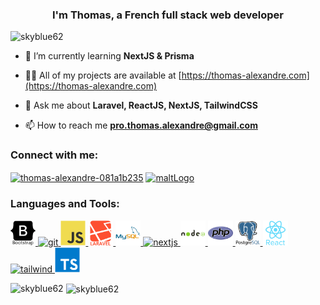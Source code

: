 <h3 align="center">I'm Thomas, a French full stack web developer</h3>

<p align="left"> <img src="https://komarev.com/ghpvc/?username=skyblue62&label=Profile%20views&color=0e75b6&style=flat" alt="skyblue62" /> </p>

- 🌱 I’m currently learning **NextJS & Prisma**

- 👨‍💻 All of my projects are available at [https://thomas-alexandre.com](https://thomas-alexandre.com)

- 💬 Ask me about **Laravel, ReactJS, NextJS, TailwindCSS**

- 📫 How to reach me **pro.thomas.alexandre@gmail.com**

<h3 align="left">Connect with me:</h3>
<p align="left">
<a href="https://linkedin.com/in/thomas-alexandre-081a1b235" target="blank"><img align="center" src="https://raw.githubusercontent.com/rahuldkjain/github-profile-readme-generator/master/src/images/icons/Social/linked-in-alt.svg" alt="thomas-alexandre-081a1b235" height="30" width="40" /></a>
<a href="https://www.malt.fr/profile/thomasalexandre" target="blank"><img align="center" src="https://upload.wikimedia.org/wikipedia/commons/thumb/4/41/Logo_Malt.svg/1200px-Logo_Malt.svg.png" alt="maltLogo" height="30" width="70" /></a>
</p>

<h3 align="left">Languages and Tools:</h3>
<p align="left"> <a href="https://getbootstrap.com" target="_blank" rel="noreferrer"> <img src="https://raw.githubusercontent.com/devicons/devicon/master/icons/bootstrap/bootstrap-plain-wordmark.svg" alt="bootstrap" width="40" height="40"/> </a> <a href="https://git-scm.com/" target="_blank" rel="noreferrer"> <img src="https://www.vectorlogo.zone/logos/git-scm/git-scm-icon.svg" alt="git" width="40" height="40"/> </a> <a href="https://developer.mozilla.org/en-US/docs/Web/JavaScript" target="_blank" rel="noreferrer"> <img src="https://raw.githubusercontent.com/devicons/devicon/master/icons/javascript/javascript-original.svg" alt="javascript" width="40" height="40"/> </a> <a href="https://laravel.com/" target="_blank" rel="noreferrer"> <img src="https://raw.githubusercontent.com/devicons/devicon/master/icons/laravel/laravel-plain-wordmark.svg" alt="laravel" width="40" height="40"/> </a> <a href="https://www.mysql.com/" target="_blank" rel="noreferrer"> <img src="https://raw.githubusercontent.com/devicons/devicon/master/icons/mysql/mysql-original-wordmark.svg" alt="mysql" width="40" height="40"/> </a> <a href="https://nextjs.org/" target="_blank" rel="noreferrer"> <img src="https://cdn.worldvectorlogo.com/logos/nextjs-2.svg" alt="nextjs" width="40" height="40"/> </a> <a href="https://nodejs.org" target="_blank" rel="noreferrer"> <img src="https://raw.githubusercontent.com/devicons/devicon/master/icons/nodejs/nodejs-original-wordmark.svg" alt="nodejs" width="40" height="40"/> </a> <a href="https://www.php.net" target="_blank" rel="noreferrer"> <img src="https://raw.githubusercontent.com/devicons/devicon/master/icons/php/php-original.svg" alt="php" width="40" height="40"/> </a> <a href="https://www.postgresql.org" target="_blank" rel="noreferrer"> <img src="https://raw.githubusercontent.com/devicons/devicon/master/icons/postgresql/postgresql-original-wordmark.svg" alt="postgresql" width="40" height="40"/> </a> <a href="https://reactjs.org/" target="_blank" rel="noreferrer"> <img src="https://raw.githubusercontent.com/devicons/devicon/master/icons/react/react-original-wordmark.svg" alt="react" width="40" height="40"/> </a> <a href="https://tailwindcss.com/" target="_blank" rel="noreferrer"> <img src="https://www.vectorlogo.zone/logos/tailwindcss/tailwindcss-icon.svg" alt="tailwind" width="40" height="40"/> </a> <a href="https://www.typescriptlang.org/" target="_blank" rel="noreferrer"> <img src="https://raw.githubusercontent.com/devicons/devicon/master/icons/typescript/typescript-original.svg" alt="typescript" width="40" height="40"/> </a> </p>

<p><img align="left" src="https://github-readme-stats.vercel.app/api/top-langs?username=skyblue62&show_icons=true&locale=en&layout=compact" alt="skyblue62" /></p>

<p>&nbsp;<img align="center" src="https://github-readme-stats.vercel.app/api?username=skyblue62&show_icons=true&locale=en" alt="skyblue62" /></p>

